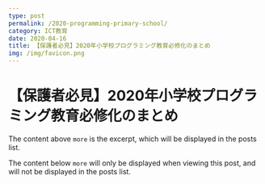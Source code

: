 ```yaml
---
type: post
permalink: /2020-programming-primary-school/
category: ICT教育
date: 2020-04-16
title: 【保護者必見】2020年小学校プログラミング教育必修化のまとめ
img: /img/favicon.png
---
```


# 【保護者必見】2020年小学校プログラミング教育必修化のまとめ

The content above `more` is the excerpt, which will be displayed in the posts list.

<!-- more -->

The content below `more` will only be displayed when viewing this post, and will not be displayed in the posts list.
